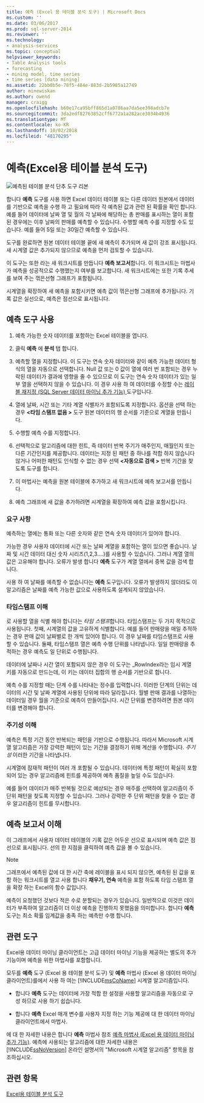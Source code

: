 ```yaml
---
title: 예측 (Excel 용 테이블 분석 도구) | Microsoft Docs
ms.custom: ''
ms.date: 03/06/2017
ms.prod: sql-server-2014
ms.reviewer: ''
ms.technology:
- analysis-services
ms.topic: conceptual
helpviewer_keywords:
- Table Analysis tools
- forecasting
- mining model, time series
- time series [data mining]
ms.assetid: 22bb0b5e-78f5-484e-883d-2b5985a12749
author: minewiskan
ms.author: owend
manager: craigg
ms.openlocfilehash: b60e17ca95bff865d1a0786aa7da5ee398adcb7e
ms.sourcegitcommit: 3da2edf82763852cff6772a1a282ace3034b4936
ms.translationtype: MT
ms.contentlocale: ko-KR
ms.lasthandoff: 10/02/2018
ms.locfileid: "48170295"
---
```

# <a name="forecast-table-analysis-tools-for-excel"></a>예측(Excel용 테이블 분석 도구)
  ![예측된 테이블 분석 단추 도구 리본](media/tat-forecast.gif "테이블 분석 도구 리본의 예측 단추")  
  
 합니다 **예측** 도구를 사용 하면 Excel 데이터 테이블 또는 다른 데이터 원본에서 데이터를 기반으로 예측을 수행 하 고 필요에 따라 각 예측된 값과 관련 된 확률을 확인 합니다. 예를 들어 데이터에 날짜 열 및 월의 각 날짜에 해당하는 총 판매를 표시하는 열이 포함된 경우에는 이후 날짜의 판매를 예측할 수 있습니다. 수행할 예측 수를 지정할 수도 있습니다. 예를 들어 5일 또는 30일간 예측할 수 있습니다.  
  
 도구를 완료하면 원본 데이터 테이블 끝에 새 예측이 추가되며 새 값이 강조 표시됩니다. 새 시계열 값은 추가되지 않으므로 예측을 먼저 검토할 수 있습니다.  
  
 이 도구는 또한 라는 새 워크시트를 만듭니다 **예측 보고서**합니다. 이 워크시트는 마법사가 예측을 성공적으로 수행했는지 여부를 보고합니다. 새 워크시트에는 또한 기록 추세를 보여 주는 꺾은선형 그래프가 포함됩니다.  
  
 시계열을 확장하여 새 예측을 포함시키면 예측 값이 꺾은선형 그래프에 추가됩니다. 기록 값은 실선으로, 예측은 점선으로 표시됩니다.  
  
## <a name="using-the-forecast-tool"></a>예측 도구 사용  
  
1.  예측 가능한 숫자 데이터를 포함하는 Excel 테이블을 엽니다.  
  
2.  클릭 **예측** 에 **분석** 탭 합니다.  
  
3.  예측할 열을 지정합니다. 이 도구는 연속 숫자 데이터와 같이 예측 가능한 데이터 형식의 열을 자동으로 선택합니다. Null 값 또는 0 값이 열에 여러 번 포함되는 경우 누락된 데이터가 결과에 영향을 줄 수 있으므로 이 도구는 연속 숫자 데이터가 있는 일부 열을 선택하지 않을 수 있습니다. 이 경우 사용 하 여 데이터를 수정할 수는 [레이블 재지정 &#40;SQL Server 데이터 마이닝 추가 기능&#41; ](relabel-sql-server-data-mining-add-ins.md) 도구입니다.  
  
4.  열에 날짜, 시간 또는 기타 계열 식별자가 포함되도록 지정합니다. 옵션을 선택 하는 경우  **\<타임 스탬프 없음 >** 도구 원본 데이터의 행 순서를 기준으로 계열을 만듭니다.  
  
5.  수행할 예측 수를 지정합니다.  
  
6.  선택적으로 알고리즘에 대한 힌트, 즉 데이터 반복 주기가 매주인지, 매월인지 또는 다른 기간인지를 제공합니다. 데이터는 지정 된 패턴 중 하나를 적합 하지 않습니다 않거나 어떠한 패턴도 인식할 수 없는 경우 선택  **\<자동으로 검색 >** 반복 기간을 찾도록 도구를 합니다.  
  
7.  이 마법사는 예측을 원본 테이블에 추가하고 새 워크시트에 예측 보고서를 만듭니다.  
  
8.  예측 그래프에 새 값을 추가하려면 시계열을 확장하여 예측 값을 포함시킵니다.  
  
### <a name="requirements"></a>요구 사항  
 예측하는 열에는 통화 또는 다른 숫자와 같은 연속 숫자 데이터가 있어야 합니다.  
  
 가능한 경우 사용자 데이터에 시간 또는 날짜 계열을 포함하는 열이 있으면 좋습니다. 날짜 및 시간 데이터 대신 숫자 시리즈(1,2,3….)를 사용할 수 있습니다. 그러나 계열 열의 값은 고유해야 합니다. 오류가 발생 합니다 **예측** 도구가 계열 열에서 중복 값을 검색 합니다.  
  
 사용 하 여 날짜를 예측할 수 없습니다는 **예측** 도구입니다. 오류가 발생하지 않더라도 이 알고리즘은 날짜를 예측 가능한 값으로 사용하도록 설계되지 않았습니다.  
  
### <a name="understanding-time-stamps"></a>타임스탬프 이해  
 로 사용할 열을 식별 해야 합니다는 *타임 스탬프*합니다. 타임스탬프는 두 가지 목적으로 사용됩니다. 첫째, 시계열의 값을 고유하게 식별합니다. 예를 들어 판매량을 매일 추적하는 경우 판매 값이 날짜별로 한 개씩 있어야 합니다. 이 경우 날짜를 타임스탬프로 사용할 수 있습니다. 둘째, 타임스탬프 열은 예측 수행 단위를 나타냅니다. 일일 판매량을 추적하는 경우 예측도 일 단위로 수행됩니다.  
  
 데이터에 날짜나 시간 열이 포함되지 않은 경우 이 도구는 _RowIndex라는 임시 계열 키를 자동으로 만드는데, 이 키는 데이터 집합의 행 순서를 기반으로 합니다.  
  
 예측 수를 지정할 때는 단계 수를 나타내는 정수를 입력합니다. 이러한 단계의 단위는 데이터의 시간 및 날짜 계열에 사용된 단위에 따라 달라집니다. 월별 판매 결과를 나열하는 데이터일 경우 월을 기준으로 예측이 만들어집니다. 시간 단위를 변경하려면 원본 데이터를 변경해야 합니다.  
  
### <a name="understanding-periodicity"></a>주기성 이해  
 예측은 특정 기간 동안 반복되는 패턴을 기반으로 수행됩니다. 따라서 Microsoft 시계열 알고리즘은 가장 강력한 패턴이 있는 기간을 결정하기 위해 계산을 수행합니다. *주기 성* 이러한 기간을 나타냅니다.  
  
 시계열에 잠재적 패턴이 여러 개 포함될 수 있습니다. 데이터에 특정 패턴이 확실히 포함되어 있는 경우 알고리즘에 힌트를 제공하여 예측 품질을 높일 수도 있습니다.  
  
 예를 들어 데이터가 매주 반복될 것으로 예상되는 경우 매주를 선택하여 알고리즘이 주 단위 패턴을 찾도록 지정할 수 있습니다. 그러나 강력한 주 단위 패턴을 찾을 수 없는 경우 알고리즘이 힌트를 무시합니다.  
  
## <a name="understanding-the-forecasting-report"></a>예측 보고서 이해  
 이 그래프에서 사용자 데이터 테이블의 기록 값은 어두운 선으로 표시되며 예측 값은 점선으로 표시됩니다. 선의 한 지점을 클릭하여 예측 값을 볼 수 있습니다.  
  
> [!NOTE]  
>  그래프에서 예측된 값에 대 한 시간 축에 레이블을 표시 되지 않으면, 예측된 된 값을 포함 하는 워크시트를 열고 사용 합니다 **채우기, 연속** 예측을 포함 하도록 타임 스탬프 열을 확장 하는 Excel의 함수 값입니다.  
  
 예측이 요청했던 것보다 적은 수로 분할되는 경우가 있습니다. 일반적으로 이것은 데이터가 부족하여 알고리즘이 더 이상 예측을 진행하지 못했음을 의미합니다. 합니다 **예측** 도구는 최소 확률 임계값을 충족 하는 예측만 수행 합니다.  
  
## <a name="related-tools"></a>관련 도구  
 Excel용 데이터 마이닝 클라이언트는 고급 데이터 마이닝 기능을 제공하는 별도의 추가 기능이며 예측을 위한 마법사를 포함합니다.  
  
 모두를 **예측** 도구 (Excel 용 테이블 분석 도구) 및 **예측** 마법사 (Excel 용 데이터 마이닝 클라이언트)를에서 사용 하 여는 [!INCLUDE[msCoName](../includes/msconame-md.md)] 시계열 알고리즘입니다.  
  
-   합니다 **예측** 도구는 데이터에 가장 적합 한 설정을 사용할 알고리즘을 자동으로 구성 하므로 사용 하기 쉽습니다.  
  
-   합니다 **예측** Excel 매개 변수를 사용자 지정 하는 기능 제공에 대 한 데이터 마이닝 클라이언트에서 마법사.  
  
 에 대 한 자세한 내용은 합니다 **예측** 마법사 참조 [예측 마법사 &#40;Excel 용 데이터 마이닝 추가 기능&#41;](forecast-wizard-data-mining-add-ins-for-excel.md). 예측에 사용되는 알고리즘에 대한 자세한 내용은 [!INCLUDE[ssNoVersion](../includes/ssnoversion-md.md)] 온라인 설명서의 "Microsoft 시계열 알고리즘" 항목을 참조하십시오.  
  
## <a name="see-also"></a>관련 항목  
 [Excel용 테이블 분석 도구](table-analysis-tools-for-excel.md)  
  
  
